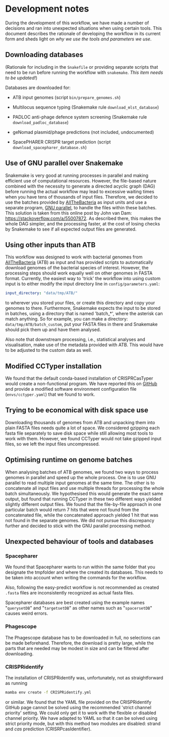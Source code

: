 # Development notes

During the development of this workflow, we have made a number of decisions
and ran into unexpected situations when using certain tools. This document
describes the rationale of developing the workflow in its current form and
sheds light on _why we use the tools and parameters we use_.

## Downloading databases

(Rationale for including in the `Snakefile` or providing separate scripts
that need to be run before running the workflow with `snakemake`.
_This item needs to be updated!_)

Databases are downloaded for:

- ATB input genomes (script `bin/prepare_genomes.sh`)

- Multilocus sequence typing (Snakemake rule `download_mlst_database`)

- PADLOC anti-phage defence system screening (Snakemake rule `download_padloc_database`)

- geNomad plasmid/phage predictions (not included, undocumented)

- SpacePHARER CRISPR target prediction (script `download_spacepharer_database.sh`)

## Use of GNU parallel over Snakemake

Snakemake is very good at running processes in parallel and making
efficient use of computational resources. However, the file-based nature
combined with the necessity to generate a directed acyclic graph (DAG)
before running the actual workflow may lead to excessive waiting times
when you have tens of thousands of input files. Therefore, we decided
to use the batches provided by
[AllTheBacteria](https://allthebacteria.readthedocs.io/en/latest/)
as input units and use a separate program,
[GNU parallel](https://www.gnu.org/software/parallel/), to handle
the files within these batches. This solution is taken from this online post
by John van Dam: <https://stackoverflow.com/a/55007872>. As described there,
this makes the whole DAG simpler, and the processing faster, at the cost
of losing checks by Snakemake to see if all expected output files are
generated.

## Using other inputs than ATB

This workflow was designed to work with bacterial genomes from
[AllTheBacteria](https://allthebacteria.readthedocs.io/en/latest/) (ATB)
as input and has provided scripts to automatically download genomes
of the bacterial species of interest.
However, the processing steps should work equally well on other genomes in
FASTA format. Currently, the easiest way to 'trick' the workflow into using
custom input is to either modify the input directory line in
`config/parameters.yaml`:

``` yaml
input_directory: "data/tmp/ATB/"
```

to wherever you stored your files, or create this directory and copy
your genomes to there. Furthermore, Snakemake expects the input to be stored
in batches, using a directory that is named 'batch_*', where the asterisk
can match anything. So for example, you can make a directory:
`data/tmp/ATB/batch_custom`, put your FASTA files in there and Snakemake
should pick them up and have them analysed.

Also note that downstream processing, i.e., statistical analyses and
visualisation, make use of the metadata provided with ATB. This would have
to be adjusted to the custom data as well.

## Modified CCTyper installation

We found that the default conda-based installation of CRISPRCasTyper would
create a non-functional program. We have reported this on
[GitHub](https://github.com/Russel88/CRISPRCasTyper/issues/55) and provide
a modified software environment configuration file (`envs/cctyper.yaml`)
that we found to work.

## Trying to be economical with disk space use

Downloading thousands of genomes from ATB and unpacking them into plain FASTA
files needs quite a lot of space. We considered gzipping each fasta file
separately to save disk space while still allowing most tools to work with
them. However, we found CCTyper would not take gzipped input files, so we
left the input files uncompressed.

## Optimising runtime on genome batches

When analysing batches of ATB genomes, we found two ways to process genomes
in parallel and speed up the whole process. One is to use GNU parallel to
read multiple input genomes at the same time. The other is to concatenate
all input files and use multiple threads for processing the whole batch
simultaneously. We hypothesised this would generate the exact same output,
but found that running CCTyper in these two different ways yielded slightly
different output files. We found that the file-by-file approach in one
particular batch would return 7 hits that were not found from the concatenated
file, while the concatenated approach yielded 1 hit that was not found in
the separate genomes. We did not pursue this discrepancy further and
decided to stick with the GNU parallel processing method.

## Unexpected behaviour of tools and databases

### Spacepharer

We found that Spacepharer wants to run within the same folder that you
designate the tmpfolder and where the created its databases.
This needs to be taken into account when writing the commands for the workflow.

Also, following the easy-predict workflow is not recommended as created
`.fasta` files are inconsistently recognized as actual fasta files.

Spacepharer databases are best created using the example names
"`querysetDB`" and "`targetsetDB`" as other names such as "`spacersetDB`"
causes weird errors.

### Phagescope

The Phagescope database has to be downloaded in full, no selections can be made
beforehand. Therefore, the download is pretty large, while the parts that are
needed may be modest in size and can be filtered after downloading.

### CRISPRidentify

The installation of CRISPRidentify was, unfortunately, not as straightforward
as running

``` bash
mamba env create -f CRISPRidentify.yml
```

or similar. We found that the YAML file provided on the CRISPRidentify GitHub
page cannot be solved using the recommended 'strict channel priority' setting.
We could only get it to work with the flexible or disabled channel priority.
We have adapted to YAML so that it can be solved using strict priority mode,
but with this method two modules are disabled: strand and _cas_ prediction
(CRISRPcasIdentifier).
